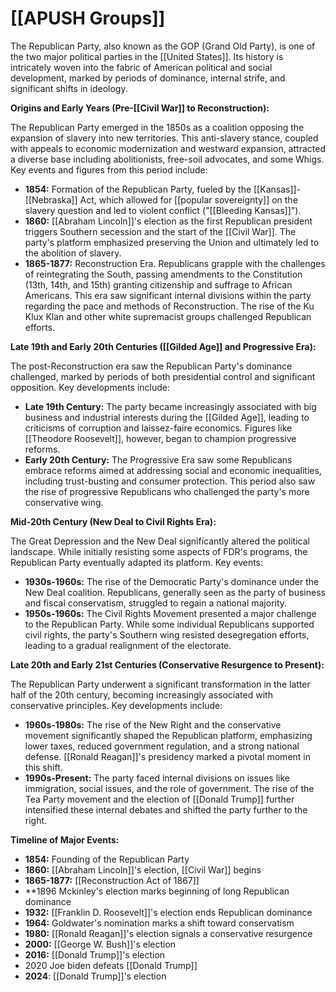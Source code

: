 
# [[APUSH Groups]]

The Republican Party, also known as the GOP (Grand Old Party), is one of the two major political parties in the [[United States]].  Its history is intricately woven into the fabric of American political and social development, marked by periods of dominance, internal strife, and significant shifts in ideology.

**Origins and Early Years (Pre-[[Civil War]] to Reconstruction):**

The Republican Party emerged in the 1850s as a coalition opposing the expansion of slavery into new territories.  This anti-slavery stance, coupled with appeals to economic modernization and westward expansion, attracted a diverse base including abolitionists, free-soil advocates, and some Whigs.  Key events and figures from this period include:

* **1854:** Formation of the Republican Party, fueled by the [[Kansas]]-[[Nebraska]] Act, which allowed for [[popular sovereignty]] on the slavery question and led to violent conflict ("[[Bleeding Kansas]]").
* **1860:** [[Abraham Lincoln]]'s election as the first Republican president triggers Southern secession and the start of the [[Civil War]].  The party's platform emphasized preserving the Union and ultimately led to the abolition of slavery.
* **1865-1877:** Reconstruction Era.  Republicans grapple with the challenges of reintegrating the South, passing amendments to the Constitution (13th, 14th, and 15th) granting citizenship and suffrage to African Americans. This era saw significant internal divisions within the party regarding the pace and methods of Reconstruction.  The rise of the Ku Klux Klan and other white supremacist groups challenged Republican efforts.

**Late 19th and Early 20th Centuries ([[Gilded Age]] and Progressive Era):**

The post-Reconstruction era saw the Republican Party's dominance challenged, marked by periods of both presidential control and significant opposition.  Key developments include:

* **Late 19th Century:** The party became increasingly associated with big business and industrial interests during the [[Gilded Age]], leading to criticisms of corruption and laissez-faire economics.  Figures like [[Theodore Roosevelt]], however, began to champion progressive reforms.
* **Early 20th Century:** The Progressive Era saw some Republicans embrace reforms aimed at addressing social and economic inequalities, including trust-busting and consumer protection.  This period also saw the rise of progressive Republicans who challenged the party's more conservative wing.

**Mid-20th Century (New Deal to Civil Rights Era):**

The Great Depression and the New Deal significantly altered the political landscape.  While initially resisting some aspects of FDR's programs, the Republican Party eventually adapted its platform.  Key events:

* **1930s-1960s:** The rise of the Democratic Party's dominance under the New Deal coalition. Republicans, generally seen as the party of business and fiscal conservatism, struggled to regain a national majority.
* **1950s-1960s:**  The Civil Rights Movement presented a major challenge to the Republican Party. While some individual Republicans supported civil rights, the party's Southern wing resisted desegregation efforts, leading to a gradual realignment of the electorate.

**Late 20th and Early 21st Centuries (Conservative Resurgence to Present):**

The Republican Party underwent a significant transformation in the latter half of the 20th century, becoming increasingly associated with conservative principles.  Key developments include:

* **1960s-1980s:** The rise of the New Right and the conservative movement significantly shaped the Republican platform, emphasizing lower taxes, reduced government regulation, and a strong national defense.  [[Ronald Reagan]]'s presidency marked a pivotal moment in this shift.
* **1990s-Present:**  The party faced internal divisions on issues like immigration, social issues, and the role of government.  The rise of the Tea Party movement and the election of [[Donald Trump]] further intensified these internal debates and shifted the party further to the right.

**Timeline of Major Events:**

* **1854:** Founding of the Republican Party
* **1860:** [[Abraham Lincoln]]'s election, [[Civil War]] begins
* **1865-1877:** [[Reconstruction Act of 1867]]
* **1896 Mckinley's election marks beginning of long Republican dominance
* **1932:** [[Franklin D. Roosevelt]]'s election ends Republican dominance
* **1964:** Goldwater's nomination marks a shift toward conservatism
* **1980:** [[Ronald Reagan]]'s election signals a conservative resurgence
* **2000:** [[George W. Bush]]'s election
* **2016:** [[Donald Trump]]'s election
* 2020 Joe biden defeats [[Donald Trump]]
* **2024**: [[Donald Trump]]'s election


